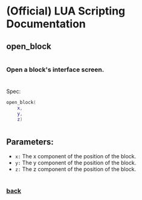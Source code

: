 
# (Official) LUA Scripting Documentation

## open_block
#
### Open a block's interface screen.
#
Spec:
```lua
open_block(
	x,
	y,
	z)
```
#
## Parameters:
- `x:` The x component of the position of the block.
- `y:` The y component of the position of the block.
- `z:` The z component of the position of the block.
#  

### [back](../other)
